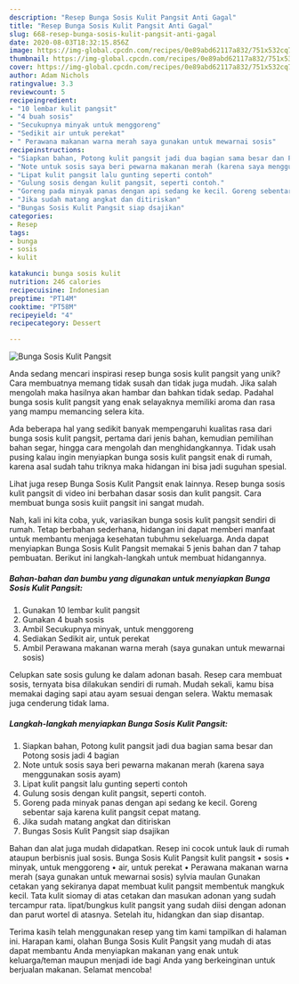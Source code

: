 ```yaml
---
description: "Resep Bunga Sosis Kulit Pangsit Anti Gagal"
title: "Resep Bunga Sosis Kulit Pangsit Anti Gagal"
slug: 668-resep-bunga-sosis-kulit-pangsit-anti-gagal
date: 2020-08-03T18:32:15.856Z
image: https://img-global.cpcdn.com/recipes/0e89abd62117a832/751x532cq70/bunga-sosis-kulit-pangsit-foto-resep-utama.jpg
thumbnail: https://img-global.cpcdn.com/recipes/0e89abd62117a832/751x532cq70/bunga-sosis-kulit-pangsit-foto-resep-utama.jpg
cover: https://img-global.cpcdn.com/recipes/0e89abd62117a832/751x532cq70/bunga-sosis-kulit-pangsit-foto-resep-utama.jpg
author: Adam Nichols
ratingvalue: 3.3
reviewcount: 5
recipeingredient:
- "10 lembar kulit pangsit"
- "4 buah sosis"
- "Secukupnya minyak untuk menggoreng"
- "Sedikit air untuk perekat"
- " Perawana makanan warna merah saya gunakan untuk mewarnai sosis"
recipeinstructions:
- "Siapkan bahan, Potong kulit pangsit jadi dua bagian sama besar dan Potong sosis jadi 4 bagian"
- "Note untuk sosis saya beri pewarna makanan merah (karena saya menggunakan sosis ayam)"
- "Lipat kulit pangsit lalu gunting seperti contoh"
- "Gulung sosis dengan kulit pangsit, seperti contoh."
- "Goreng pada minyak panas dengan api sedang ke kecil. Goreng sebentar saja karena kulit pangsit cepat matang."
- "Jika sudah matang angkat dan ditiriskan"
- "Bungas Sosis Kulit Pangsit siap dsajikan"
categories:
- Resep
tags:
- bunga
- sosis
- kulit

katakunci: bunga sosis kulit 
nutrition: 246 calories
recipecuisine: Indonesian
preptime: "PT14M"
cooktime: "PT58M"
recipeyield: "4"
recipecategory: Dessert

---
```



![Bunga Sosis Kulit Pangsit](https://img-global.cpcdn.com/recipes/0e89abd62117a832/751x532cq70/bunga-sosis-kulit-pangsit-foto-resep-utama.jpg)

Anda sedang mencari inspirasi resep bunga sosis kulit pangsit yang unik? Cara membuatnya memang tidak susah dan tidak juga mudah. Jika salah mengolah maka hasilnya akan hambar dan bahkan tidak sedap. Padahal bunga sosis kulit pangsit yang enak selayaknya memiliki aroma dan rasa yang mampu memancing selera kita.

Ada beberapa hal yang sedikit banyak mempengaruhi kualitas rasa dari bunga sosis kulit pangsit, pertama dari jenis bahan, kemudian pemilihan bahan segar, hingga cara mengolah dan menghidangkannya. Tidak usah pusing kalau ingin menyiapkan bunga sosis kulit pangsit enak di rumah, karena asal sudah tahu triknya maka hidangan ini bisa jadi suguhan spesial.

Lihat juga resep Bunga Sosis Kulit Pangsit enak lainnya. Resep bunga sosis kulit pangsit di video ini berbahan dasar sosis dan kulit pangsit. Cara membuat bunga sosis kuiit pangsit ini sangat mudah.


Nah, kali ini kita coba, yuk, variasikan bunga sosis kulit pangsit sendiri di rumah. Tetap berbahan sederhana, hidangan ini dapat memberi manfaat untuk membantu menjaga kesehatan tubuhmu sekeluarga. Anda dapat menyiapkan Bunga Sosis Kulit Pangsit memakai 5 jenis bahan dan 7 tahap pembuatan. Berikut ini langkah-langkah untuk membuat hidangannya.

<!--inarticleads1-->

##### Bahan-bahan dan bumbu yang digunakan untuk menyiapkan Bunga Sosis Kulit Pangsit:

1. Gunakan 10 lembar kulit pangsit
1. Gunakan 4 buah sosis
1. Ambil Secukupnya minyak, untuk menggoreng
1. Sediakan Sedikit air, untuk perekat
1. Ambil  Perawana makanan warna merah (saya gunakan untuk mewarnai sosis)


Celupkan sate sosis gulung ke dalam adonan basah. Resep cara membuat sosis, ternyata bisa dilakukan sendiri di rumah. Mudah sekali, kamu bisa memakai daging sapi atau ayam sesuai dengan selera. Waktu memasak juga cenderung tidak lama. 

<!--inarticleads2-->

##### Langkah-langkah menyiapkan Bunga Sosis Kulit Pangsit:

1. Siapkan bahan, Potong kulit pangsit jadi dua bagian sama besar dan Potong sosis jadi 4 bagian
1. Note untuk sosis saya beri pewarna makanan merah (karena saya menggunakan sosis ayam)
1. Lipat kulit pangsit lalu gunting seperti contoh
1. Gulung sosis dengan kulit pangsit, seperti contoh.
1. Goreng pada minyak panas dengan api sedang ke kecil. Goreng sebentar saja karena kulit pangsit cepat matang.
1. Jika sudah matang angkat dan ditiriskan
1. Bungas Sosis Kulit Pangsit siap dsajikan


Bahan dan alat juga mudah didapatkan. Resep ini cocok untuk lauk di rumah ataupun berbisnis jual sosis. Bunga Sosis Kulit Pangsit kulit pangsit • sosis • minyak, untuk menggoreng • air, untuk perekat • Perawana makanan warna merah (saya gunakan untuk mewarnai sosis) sylvia maulan Gunakan cetakan yang sekiranya dapat membuat kulit pangsit membentuk mangkuk kecil. Tata kulit siomay di atas cetakan dan masukan adonan yang sudah tercampur rata. lipat/bungkus kulit pangsit yang sudah diisi dengan adonan dan parut wortel di atasnya. Setelah itu, hidangkan dan siap disantap. 

Terima kasih telah menggunakan resep yang tim kami tampilkan di halaman ini. Harapan kami, olahan Bunga Sosis Kulit Pangsit yang mudah di atas dapat membantu Anda menyiapkan makanan yang enak untuk keluarga/teman maupun menjadi ide bagi Anda yang berkeinginan untuk berjualan makanan. Selamat mencoba!
